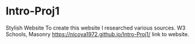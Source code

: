 # Intro-Proj1
Stylish Website
To create this website I researched various sources. W3 Schools, Masonry
https://nicoya1972.github.io/Intro-Proj1/  link to website.
